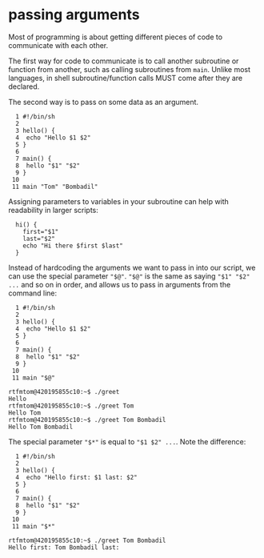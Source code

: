 # passing arguments

Most of programming is about getting different pieces of code to communicate with each other. 

The first way for code to communicate is to call another subroutine or function from another, such as calling subroutines from `main`. Unlike most languages, in shell subroutine/function calls MUST come after they are declared. 

The second way is to pass on some data as an argument.
```
  1 #!/bin/sh
  2 
  3 hello() {
  4  echo "Hello $1 $2"
  5 }
  6 
  7 main() {
  8  hello "$1" "$2"
  9 }
 10 
 11 main "Tom" "Bombadil"
```
Assigning parameters to variables in your subroutine can help with readability in larger scripts:
```
  hi() {
    first="$1"
    last="$2"
    echo "Hi there $first $last"
  }
```
Instead of hardcoding the arguments we want to pass in into our script, we can use the special parameter `"$@"`. `"$@"` is the same as saying `"$1" "$2" ...` and so on in order, and allows us to pass in arguments from the command line:
```
  1 #!/bin/sh
  2 
  3 hello() {
  4  echo "Hello $1 $2"
  5 }
  6 
  7 main() {
  8  hello "$1" "$2"
  9 }
 10 
 11 main "$@" 

rtfmtom@420195855c10:~$ ./greet 
Hello  
rtfmtom@420195855c10:~$ ./greet Tom
Hello Tom 
rtfmtom@420195855c10:~$ ./greet Tom Bombadil
Hello Tom Bombadil
```
The special parameter `"$*"` is equal to `"$1 $2" ...`. Note the difference:
```
  1 #!/bin/sh
  2 
  3 hello() {
  4  echo "Hello first: $1 last: $2"
  5 }
  6 
  7 main() {
  8  hello "$1" "$2"
  9 }
 10 
 11 main "$*" 

rtfmtom@420195855c10:~$ ./greet Tom Bombadil
Hello first: Tom Bombadil last: 
``` 
 
